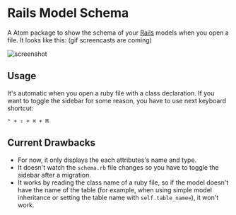 # Rails Model Schema

A Atom package to show the schema of your [Rails](https://github.com/rails/rails) models when you open a file. It looks like this: (gif screencasts are coming)

![screenshot](https://raw.githubusercontent.com/platanus/atom-rails-model-schema/master/images/screenshot.png)

## Usage

It's automatic when you open a ruby file with a class declaration. If you want to toggle the sidebar for some reason, you have to use next keyboard shortcut:

```
⌃ + ⇧ + ⌘ + M
```

## Current Drawbacks
- For now, it only displays the each attributes's name and type.
- It doesn't watch the `schema.rb` file changes so you have to toggle the sidebar after a migration.
- It works by reading the class name of a ruby file, so if the model doesn't have the name of the table (for example, when using simple model inheritance or setting the table name with `self.table_name=`), it won't work.
